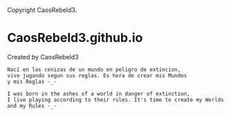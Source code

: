 Copyright  CaosRebeld3.
# CaosRebeld3.github.io
Created by CaosRebeld3


	Nací en las cenizas de un mundo en peligro de extincion,  
	vivo jugando segun sus reglas. Es hora de crear mis Mundos 
	y mis Reglas -_-

	I was born in the ashes of a world in danger of extinction,
	I live playing according to their rules. It's time to create my Worlds
	and my Rules -_-
